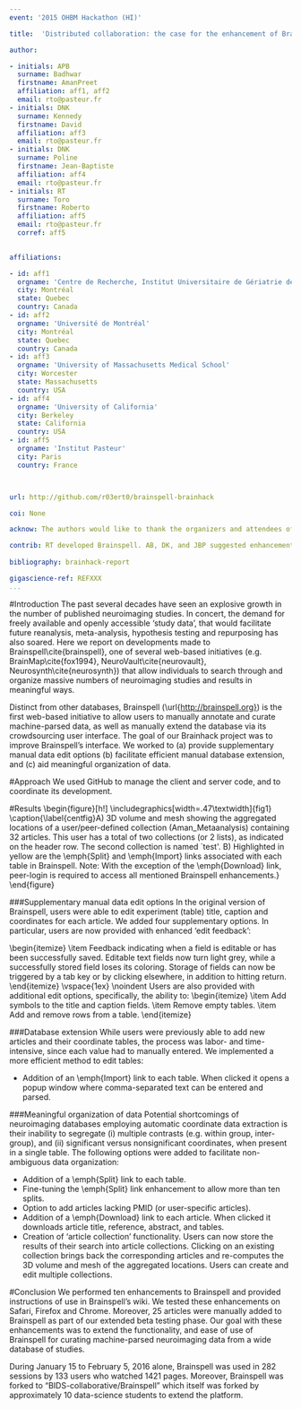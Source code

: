 ```yaml
---
event: '2015 OHBM Hackathon (HI)'

title:  'Distributed collaboration: the case for the enhancement of Brainspell’s interface'

author:

- initials: APB
  surname: Badhwar
  firstname: AmanPreet
  affiliation: aff1, aff2
  email: rto@pasteur.fr
- initials: DNK
  surname: Kennedy
  firstname: David
  affiliation: aff3
  email: rto@pasteur.fr
- initials: DNK
  surname: Poline
  firstname: Jean-Baptiste
  affiliation: aff4
  email: rto@pasteur.fr
- initials: RT
  surname: Toro
  firstname: Roberto
  affiliation: aff5
  email: rto@pasteur.fr
  corref: aff5  
 

affiliations: 

- id: aff1
  orgname: 'Centre de Recherche, Institut Universitaire de Gériatrie de Montréal'
  city: Montréal
  state: Quebec
  country: Canada
- id: aff2
  orgname: 'Université de Montréal'
  city: Montréal
  state: Quebec
  country: Canada
- id: aff3
  orgname: 'University of Massachusetts Medical School'
  city: Worcester
  state: Massachusetts
  country: USA
- id: aff4
  orgname: 'University of California'
  city: Berkeley
  state: California
  country: USA
- id: aff5
  orgname: 'Institut Pasteur'
  city: Paris
  country: France



url: http://github.com/r03ert0/brainspell-brainhack

coi: None

acknow: The authors would like to thank the organizers and attendees of Brainhack 2015 OHBM Hackathon.

contrib: RT developed Brainspell. AB, DK, and JBP suggested enhancements and performed beta testing. AB and RT wrote the report.
  
bibliography: brainhack-report

gigascience-ref: REFXXX
...
```


#Introduction
The past several decades have seen an explosive growth in the number of published neuroimaging studies. In concert, the demand for freely available and openly accessible ‘study data’, that would facilitate future reanalysis, meta-analysis, hypothesis testing and repurposing has also soared. Here we report on developments made to Brainspell\cite{brainspell}, one of several web-based initiatives (e.g. BrainMap\cite{fox1994}, NeuroVault\cite{neurovault}, Neurosynth\cite{neurosynth}) that allow individuals to search through and organize massive numbers of neuroimaging studies and results in meaningful ways.

Distinct from other databases, Brainspell (\url{http://brainspell.org}) is the first web-based initiative to allow users to manually annotate and curate machine-parsed data, as well as manually extend the database via its crowdsourcing user interface. The goal of our Brainhack project was to improve Brainspell’s interface. We worked to (a) provide supplementary manual data edit options (b) facilitate efficient manual database extension, and (c) aid meaningful organization of data.

#Approach
We used GitHub to manage the client and server code, and to coordinate its development.

#Results
\begin{figure}[h!]
  \includegraphics[width=.47\textwidth]{fig1}
  \caption{\label{centfig}A) 3D volume and mesh showing the aggregated locations of a user/peer-defined collection (Aman\_Metaanalysis) containing 32 articles. This user has a total of two collections (or 2 lists), as indicated on the header row. The second collection is named `test'. B) Highlighted in yellow are the \emph{Split} and \emph{Import} links associated with each table in Brainspell. Note: With the exception of the \emph{Download} link, peer-login is required to access all mentioned Brainspell enhancements.}
\end{figure}

###Supplementary manual data edit options
In the original version of Brainspell, users were able to edit experiment (table) title, caption and coordinates for each article. We added four supplementary options. In particular, users are now provided with enhanced ‘edit feedback’:

\begin{itemize}
\item Feedback indicating when a field is editable or has been successfully saved. Editable text fields now turn light grey, while a successfully stored field loses its coloring. Storage of fields can now be triggered by a tab key or by clicking elsewhere, in addition to hitting return.
\end{itemize}
\vspace{1ex}
\noindent Users are also provided with additional edit options, specifically, the ability to:
\begin{itemize}
\item Add symbols to the title and caption fields.
\item Remove empty tables.
\item Add and remove rows from a table. 
\end{itemize}

###Database extension
While users were previously able to add new articles and their coordinate tables, the process was labor- and time-intensive, since each value had to manually entered. We implemented a more efficient method to edit tables:

* Addition of an \emph{Import} link to each table. When clicked it opens a popup window where comma-separated text can be entered and parsed.

###Meaningful organization of data
Potential shortcomings of neuroimaging databases employing automatic coordinate data extraction is their inability to segregate (i) multiple contrasts (e.g. within group, inter-group), and (ii) significant versus nonsignificant coordinates, when present in a single table. The following options were added to facilitate non-ambiguous data organization:
 
* Addition of a \emph{Split} link to each table.
* Fine-tuning the \emph{Split} link enhancement to allow more than ten splits.
* Option to add articles lacking PMID (or user-specific articles).
* Addition of a \emph{Download} link to each article. When clicked it downloads article title, reference, abstract, and tables.
* Creation of ‘article collection’ functionality. Users can now store the results of their search into article collections. Clicking on an existing collection brings back the corresponding articles and re-computes the 3D volume and mesh of the aggregated locations. Users can create and edit multiple collections.

#Conclusion
We performed ten enhancements to Brainspell and provided instructions of use in Brainspell’s wiki. We tested these enhancements on Safari, Firefox and Chrome. Moreover, 25 articles were manually added to Brainspell as part of our extended beta testing phase. Our goal with these enhancements was to extend the functionality, and ease of use of Brainspell for curating machine-parsed neuroimaging data from a wide database of studies.

During January 15 to February 5, 2016 alone, Brainspell was used in 282 sessions by 133 users who watched 1421 pages. Moreover, Brainspell was forked to “BIDS-collaborative/Brainspell” which itself was forked by approximately 10 data-science students to extend the platform.